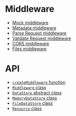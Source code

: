 Middleware
============================
* [Mock middleware](middleware/mock.md)
* [Metadata middleware](middleware/metadata.md)
* [Parse Request middleware](middleware/parseRequest.md)
* [Validate Request middleware](middleware/validateRequest.md)
* [CORS middleware](middleware/CORS.md)
* [Files middleware](middleware/files.md)


API
============================
* [`createMiddleware` function](exports/createMiddleware.md)
* [`Middleware` class](exports/Middleware.md)
* [`DataStore` abstract class](exports/DataStore.md)
* [`MemoryDataStore` class](exports/MemoryDataStore.md)
* [`FileDataStore` class](exports/FileDataStore.md)
* [`Resource` class](exports/Resource.md)
